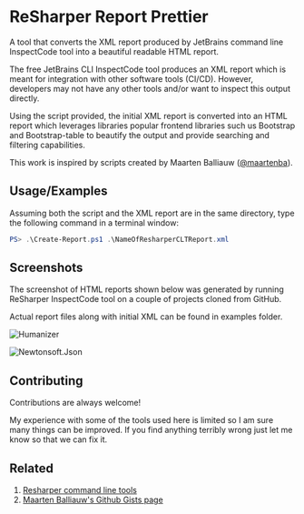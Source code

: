 
# ReSharper Report Prettier

A tool that converts the XML report produced by JetBrains command line InspectCode tool into a beautiful readable HTML report.

The free JetBrains CLI InspectCode tool produces an XML report which is meant for integration with other software tools (CI/CD).
However, developers may not have any other tools and/or want to inspect this output directly.

Using the script provided, the initial XML report is converted into an HTML report which leverages libraries popular frontend libraries such us Bootstrap and Bootstrap-table to beautify the output and provide searching and filtering capabilities.

This work is inspired by scripts created by Maarten Balliauw ([@maartenba](https://github.com/maartenba)).

## Usage/Examples

Assuming both the script and the XML report are in the same directory, type the following command in a terminal window:

```powershell
PS> .\Create-Report.ps1 .\NameOfResharperCLTReport.xml
```

## Screenshots
The screenshot of HTML reports shown below was generated by running ReSharper InspectCode tool on a couple of projects cloned from GitHub.

Actual report files along with initial XML can be found in examples folder.

![Humanizer](https://user-images.githubusercontent.com/8396492/149666833-05e76ec9-fe29-4090-b37b-08becd08c640.png)

![Newtonsoft.Json](https://user-images.githubusercontent.com/8396492/149666883-e3a78f66-99f7-4a7a-8215-3002141aedfb.png)
## Contributing

Contributions are always welcome!

My experience with some of the tools used here is limited so I am sure many things can be improved. If you find anything terribly wrong just let me know so that we can fix it.


## Related

1. [Resharper command line tools](https://www.jetbrains.com/help/resharper/ReSharper_Command_Line_Tools.html#install-and-use-resharper-command-line-tools-as-net-core-tools)
2. [Maarten Balliauw's Github Gists page](https://gist.github.com/maartenba/099d79374e5e23c40dc31ba6b7bfd9ca)